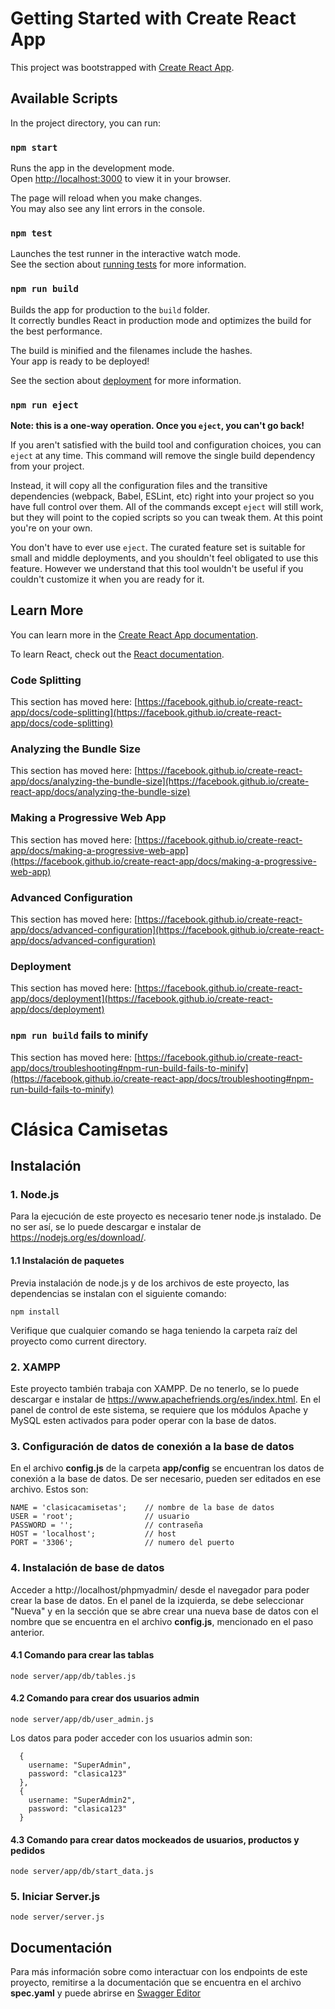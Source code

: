 # Getting Started with Create React App

This project was bootstrapped with [Create React App](https://github.com/facebook/create-react-app).

## Available Scripts

In the project directory, you can run:

### `npm start`

Runs the app in the development mode.\
Open [http://localhost:3000](http://localhost:3000) to view it in your browser.

The page will reload when you make changes.\
You may also see any lint errors in the console.

### `npm test`

Launches the test runner in the interactive watch mode.\
See the section about [running tests](https://facebook.github.io/create-react-app/docs/running-tests) for more information.

### `npm run build`

Builds the app for production to the `build` folder.\
It correctly bundles React in production mode and optimizes the build for the best performance.

The build is minified and the filenames include the hashes.\
Your app is ready to be deployed!

See the section about [deployment](https://facebook.github.io/create-react-app/docs/deployment) for more information.

### `npm run eject`

**Note: this is a one-way operation. Once you `eject`, you can't go back!**

If you aren't satisfied with the build tool and configuration choices, you can `eject` at any time. This command will remove the single build dependency from your project.

Instead, it will copy all the configuration files and the transitive dependencies (webpack, Babel, ESLint, etc) right into your project so you have full control over them. All of the commands except `eject` will still work, but they will point to the copied scripts so you can tweak them. At this point you're on your own.

You don't have to ever use `eject`. The curated feature set is suitable for small and middle deployments, and you shouldn't feel obligated to use this feature. However we understand that this tool wouldn't be useful if you couldn't customize it when you are ready for it.

## Learn More

You can learn more in the [Create React App documentation](https://facebook.github.io/create-react-app/docs/getting-started).

To learn React, check out the [React documentation](https://reactjs.org/).

### Code Splitting

This section has moved here: [https://facebook.github.io/create-react-app/docs/code-splitting](https://facebook.github.io/create-react-app/docs/code-splitting)

### Analyzing the Bundle Size

This section has moved here: [https://facebook.github.io/create-react-app/docs/analyzing-the-bundle-size](https://facebook.github.io/create-react-app/docs/analyzing-the-bundle-size)

### Making a Progressive Web App

This section has moved here: [https://facebook.github.io/create-react-app/docs/making-a-progressive-web-app](https://facebook.github.io/create-react-app/docs/making-a-progressive-web-app)

### Advanced Configuration

This section has moved here: [https://facebook.github.io/create-react-app/docs/advanced-configuration](https://facebook.github.io/create-react-app/docs/advanced-configuration)

### Deployment

This section has moved here: [https://facebook.github.io/create-react-app/docs/deployment](https://facebook.github.io/create-react-app/docs/deployment)

### `npm run build` fails to minify

This section has moved here: [https://facebook.github.io/create-react-app/docs/troubleshooting#npm-run-build-fails-to-minify](https://facebook.github.io/create-react-app/docs/troubleshooting#npm-run-build-fails-to-minify)


# Clásica Camisetas

## Instalación
### 1. Node.js
Para la ejecución de este proyecto es necesario tener node.js instalado. De no ser así, se lo puede descargar e instalar de https://nodejs.org/es/download/.

#### 1.1 Instalación de paquetes
Previa instalación de node.js y de los archivos de este proyecto, las dependencias se instalan con el siguiente comando:
```
npm install
```

Verifique que cualquier comando se haga teniendo la carpeta raíz del proyecto como current directory.
### 2. XAMPP
Este proyecto también trabaja con XAMPP. De no tenerlo, se lo puede descargar e instalar de https://www.apachefriends.org/es/index.html.
En el panel de control de este sistema, se requiere que los módulos Apache y MySQL esten activados para poder operar con la base de datos.
### 3. Configuración de datos de conexión a la base de datos
En el archivo **config.js** de la carpeta **app/config** se encuentran los datos de conexión a la base de datos. De ser necesario, pueden ser editados en ese archivo. Estos son:
```
NAME = 'clasicacamisetas';    // nombre de la base de datos
USER = 'root';                // usuario
PASSWORD = '';                // contraseña
HOST = 'localhost';           // host
PORT = '3306';                // numero del puerto
```
### 4. Instalación de base de datos
Acceder a http://localhost/phpmyadmin/ desde el navegador para poder crear la base de datos. 
En el panel de la izquierda, se debe seleccionar "Nueva" y en la sección que se abre crear una nueva base de datos con el nombre que se encuentra en el archivo **config.js**, mencionado en el paso anterior.
#### 4.1 Comando para crear las tablas
```
node server/app/db/tables.js
```
#### 4.2 Comando para crear dos usuarios admin
```
node server/app/db/user_admin.js
```
Los datos para poder acceder con los usuarios admin son:
```
  {
    username: "SuperAdmin",
    password: "clasica123"
  },
  {
    username: "SuperAdmin2",
    password: "clasica123"
  }
```
#### 4.3 Comando para crear datos mockeados de usuarios, productos y pedidos
```
node server/app/db/start_data.js
```
### 5. Iniciar Server.js
```
node server/server.js
```
## Documentación 
Para más información sobre como interactuar con los endpoints de este proyecto, remitirse a la documentación que se encuentra en el archivo **spec.yaml** y puede abrirse en [Swagger Editor](https://editor.swagger.io/)

